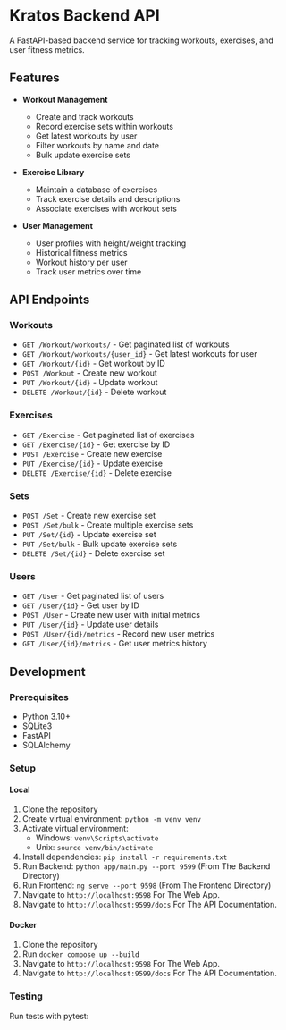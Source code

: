 # Kratos Backend API

A FastAPI-based backend service for tracking workouts, exercises, and user fitness metrics.

## Features

- **Workout Management**
  - Create and track workouts
  - Record exercise sets within workouts
  - Get latest workouts by user
  - Filter workouts by name and date
  - Bulk update exercise sets

- **Exercise Library**
  - Maintain a database of exercises
  - Track exercise details and descriptions
  - Associate exercises with workout sets

- **User Management**
  - User profiles with height/weight tracking
  - Historical fitness metrics
  - Workout history per user
  - Track user metrics over time

## API Endpoints

### Workouts
- `GET /Workout/workouts/` - Get paginated list of workouts
- `GET /Workout/workouts/{user_id}` - Get latest workouts for user
- `GET /Workout/{id}` - Get workout by ID
- `POST /Workout` - Create new workout
- `PUT /Workout/{id}` - Update workout
- `DELETE /Workout/{id}` - Delete workout

### Exercises
- `GET /Exercise` - Get paginated list of exercises
- `GET /Exercise/{id}` - Get exercise by ID
- `POST /Exercise` - Create new exercise
- `PUT /Exercise/{id}` - Update exercise
- `DELETE /Exercise/{id}` - Delete exercise

### Sets
- `POST /Set` - Create new exercise set
- `POST /Set/bulk` - Create multiple exercise sets
- `PUT /Set/{id}` - Update exercise set
- `PUT /Set/bulk` - Bulk update exercise sets
- `DELETE /Set/{id}` - Delete exercise set

### Users
- `GET /User` - Get paginated list of users
- `GET /User/{id}` - Get user by ID
- `POST /User` - Create new user with initial metrics
- `PUT /User/{id}` - Update user details
- `POST /User/{id}/metrics` - Record new user metrics
- `GET /User/{id}/metrics` - Get user metrics history

## Development

### Prerequisites
- Python 3.10+
- SQLite3
- FastAPI
- SQLAlchemy

### Setup
#### Local
1. Clone the repository
2. Create virtual environment: `python -m venv venv`
3. Activate virtual environment:
   - Windows: `venv\Scripts\activate`
   - Unix: `source venv/bin/activate`
4. Install dependencies: `pip install -r requirements.txt`
5. Run Backend: `python app/main.py --port 9599` (From The Backend Directory)
6. Run Frontend: `ng serve --port 9598` (From The Frontend Directory)
7. Navigate to `http://localhost:9598` For The Web App.
8. Navigate to `http://localhost:9599/docs` For The API Documentation.

#### Docker
1. Clone the repository
2. Run `docker compose up --build`
3. Navigate to `http://localhost:9598` For The Web App.
4. Navigate to `http://localhost:9599/docs` For The API Documentation.

### Testing
Run tests with pytest:
